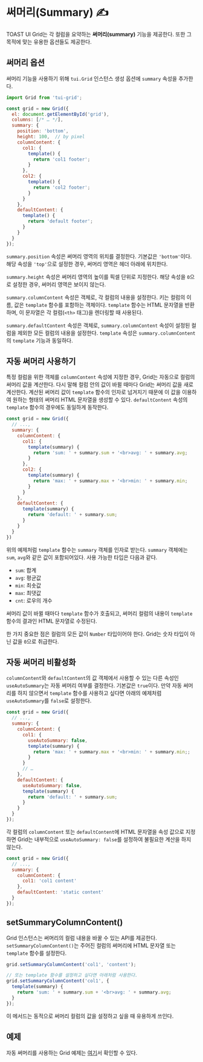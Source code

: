 # 써머리(Summary) ✍️

TOAST UI Grid는 각 컬럼을 요약하는 **써머리(summary)** 기능을 제공한다. 또한 그 목적에 맞는 유용한 옵션들도 제공한다.

## 써머리 옵션

써머리 기능을 사용하기 위해 `tui.Grid` 인스턴스 생성 옵션에 `summary` 속성을 추가한다.

```javascript
import Grid from 'tui-grid';

const grid = new Grid({
  el: document.getElementById('grid'),
  columns: [/* … */],
  summary: {
    position: 'bottom',
    height: 100,  // by pixel
    columnContent: {
      col1: {
        template() {
          return 'col1 footer';
        }
      },
      col2: {
        template() {
          return 'col2 footer';
        }
      }
    },
    defaultContent: {
      template() {
        return 'default footer';
      }
    }
  }
});
```

`summary.position` 속성은 써머리 영역의 위치를 결정한다. 기본값은 `'bottom'`이다. 해당 속성을 `'top'`으로 설정한 경우, 써머리 영역은 헤더 아래에 위치한다.

`summary.height` 속성은 써머리 영역의 높이를 픽셀 단위로 지정한다. 해당 속성을 `0`으로 설정한 경우, 써머리 영역은 보이지 않는다.

`summary.columnContent` 속성은 객체로, 각 컬럼의 내용을 설정한다. 키는 컬럼의 이름, 값은 `template` 함수를 포함하는 객체이다. `template` 함수는 HTML 문자열을 반환하며, 이 문자열은 각 컬럼(`<th>` 태그)을 렌더링할 때 사용된다.

`summary.defaultContent` 속성은 객체로, `summary.columnContent` 속성이 설정된 컬럼을 제외한 모든 컬럼의 내용을 설정한다. `template` 속성은 `summary.columnContent`의 `template` 기능과 동일하다.

## 자동 써머리 사용하기

특정 컬럼을 위한 객체를 `columnContent` 속성에 지정한 경우, Grid는 자동으로 컬럼의 써머리 값을 계산한다. 다시 말해 컬럼 안의 값이 바뀔 때마다 Grid는 써머리 값을 새로 계산한다. 계산된 써머리 값이 `template` 함수의 인자로 넘겨지기 때문에 이 값을 이용하여 원하는 형태의 써머리 HTML 문자열을 생성할 수 있다. `defaultContent` 속성의 `template` 함수의 경우에도 동일하게 동작한다.

```javascript
const grid = new Grid({
  // ...,
  summary: {
    columnContent: {
      col1: {
        template(summary) {
          return 'sum: ' + summary.sum + '<br>avg: ' + summary.avg;
        }
      },
      col2: {
        template(summary) {
          return 'max: ' + summary.max + '<br>min: ' + summary.min;
        }
      }
    },
    defaultContent: {
      template(summary) {
        return 'default: ' + summary.sum;
      }
    }
  }
})
```

위의 예제처럼 `template` 함수는 `summary` 객체를 인자로 받는다. `summary` 객체에는 `sum`, `avg`와 같은 값이 포함되어있다. 사용 가능한 타입은 다음과 같다.

- `sum`: 합계
- `avg`: 평균값
- `min`: 최솟값
- `max`: 최댓값
- `cnt`: 로우의 개수

써머리 값이 바뀔 때마다 `template` 함수가 호출되고, 써머리 컬럼의 내용이 `template` 함수의 결과인 HTML 문자열로 수정된다.

한 가지 중요한 점은 컬럼의 모든 값이 `Number` 타입이어야 한다. Grid는 숫자 타입이 아닌 값을 `0`으로 취급한다.


## 자동 써머리 비활성화

`columnContent`와 `defaultContent`의 값 객체에서 사용할 수 있는 다른 속성인 `useAutoSummary`는 자동 써머리 여부를 결정한다. 기본값은 `true`이다. 만약 자동 써머리를 하지 않으면서 `template` 함수를 사용하고 싶다면 아래의 예제처럼 `useAutoSummary`를 `false`로 설정한다.

```javascript
const grid = new Grid({
  // ...,
  summary: {
    columnContent: {
      col1: {
        useAutoSummary: false,
        template(summary) {
          return 'max: ' + summary.max + '<br>min: ' + summary.min;;
        }
      }
      // …
    },
    defaultContent: {
      useAutoSummary: false,
      template(summary) {
        return 'default: ' + summary.sum;
      }
    }
  }
});
```

각 컬럼의 `columnContent` 또는 `defaultContent`에 HTML 문자열을 속성 값으로 지정하면 Grid는 내부적으로 `useAutoSummary: false`를 설정하여 불필요한 계산을 하지 않는다.

```javascript
const grid = new Grid({
  // ...,
  summary: {
    columnContent: {
      col1: 'col1 content'
    },
    defaultContent: 'static content'
  }
});
```

## setSummaryColumnContent()

Grid 인스턴스는 써머리의 컬럼 내용을 바꿀 수 있는 API를 제공한다. `setSummaryColumnContent()`는 주어진 컬럼의 써머리에 HTML 문자열 또는 `template` 함수를 설정한다.

```javascript
grid.setSummaryColumnContent('col1', 'content');

// 또는 template 함수를 설정하고 싶다면 아래처럼 사용한다.
grid.setSummaryColumnContent('col1', {
  template(summary) {
    return 'sum: ' + summary.sum + '<br>avg: ' + summary.avg;
  }
});
```

이 메서드는 동적으로 써머리 컬럼의 값을 설정하고 싶을 때 유용하게 쓰인다.

## 예제

자동 써머리를 사용하는 Grid 예제는 [여기](https://nhn.github.io/tui.grid/latest/tutorial-example09-summary)서 확인할 수 있다.